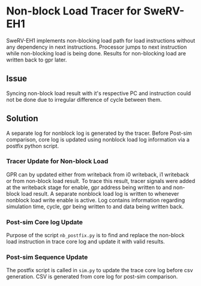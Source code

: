 # Non-block Load Tracer for SweRV-EH1
SweRV-EH1 implements non-blocking load path for load instructions without any dependency in next instructions. Processor jumps to next instruction while non-blocking load is being done. Results for non-blocking load are written back to gpr later.  

## Issue
Syncing non-block load result with it's respective PC and instruction could not be done due to irregular difference of cycle between them.  

## Solution
A separate log for nonblock log is generated by the tracer. Before Post-sim comparison, core log is updated using nonblock load log information via a postfix python script.

### Tracer Update for Non-block Load
GPR can by updated either from writeback from i0 writeback, i1 writeback or from non-block load result.  To trace this result, tracer signals were added at the writeback stage for enable, gpr address being written to and non-block load result. A separate nonblock load log is written to whenever nonblock load write enable is active. Log contains information regarding simulation time, cycle, gpr being written to and data being written back.

### Post-sim Core log Update
    
Purpose of the script `nb_postfix.py` is to find and replace the non-block load instruction in trace core log and update it with valid results.

### Post-sim Sequence Update

The postfix script is called in `sim.py` to update the trace core log before csv generation. CSV is generated from core log for post-sim comparison.